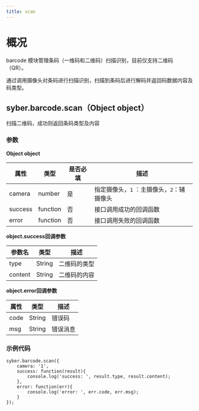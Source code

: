 ```yaml
---
title: scan
---
```


# 概况

<span class="arg-name">barcode</span> 模块管理条码（一维码和二维码）扫描识别，目前仅支持二维码（QR）。

通过调用摄像头对条码进行扫描识别，扫描到条码后进行解码并返回码数据内容及码类型。



## syber.barcode.scan（Object object）

扫描二维码，成功则返回条码类型及内容



### **参数**

**Object object**

| 属性    | 类型     | 是否必填 | 描述                                      |
| ------- | -------- | -------- | ----------------------------------------- |
| camera  | number   | 是        | 指定摄像头，`1` ：主摄像头，`2`：辅摄像头 |
| success | function | 否       | 接口调用成功的回调函数                    |
| error   | function | 否       | 接口调用失败的回调函数                    |

**object.success回调参数**

| 参数名  | 类型   | 描述         |
| ------- | ------ | ------------ |
| type    | String | 二维码的类型 |
| content | String | 二维码的内容 |

**object.error回调参数**

| 属性 | 类型   | 描述     |
| ---- | ------ | -------- |
| code | String | 错误码   |
| msg  | String | 错误消息 |



### **示例代码**

```
syber.barcode.scan({
	camera: '1',
	success: function(result){
		console.log('success: ', result.type, result.content);
	},
	error: function(err){
		console.log('error: ', err.code, err.msg);
	}
});
```

